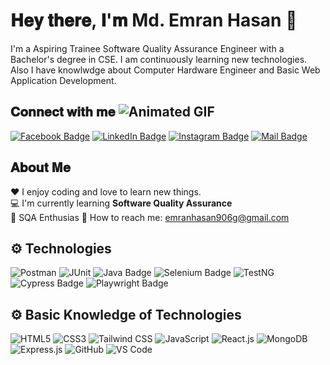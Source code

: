 
# 𝐇𝐞𝐲 𝐭𝐡𝐞𝐫𝐞, 𝐈'𝐦 Md. Emran Hasan 👋

I'm a Aspiring Trainee Software Quality Assurance Engineer with a Bachelor's degree in CSE.  I am continuously learning new technologies. Also I have knowlwdge about Computer Hardware Engineer and Basic Web Application Development.

## 𝐂𝐨𝐧𝐧𝐞𝐜𝐭 𝐰𝐢𝐭𝐡 𝐦𝐞 ![Animated GIF](https://example.com/animated.gif)
[![Facebook Badge](https://img.shields.io/badge/Facebook-1877F2?style=for-the-badge&logo=facebook&logoColor=white)](https://facebook.com/mahamudulhasan.me)
[![LinkedIn Badge](https://img.shields.io/badge/LinkedIn-0077B5?style=for-the-badge&logo=linkedin&logoColor=white)](https://www.linkedin.com/in/emran-hasan/)
[![Instagram Badge](https://img.shields.io/badge/Instagram-E4405F?style=for-the-badge&logo=instagram&logoColor=white)](https://instagram.com/emran_hasan)
[![Mail Badge](https://img.shields.io/badge/Gmail-D14836?style=for-the-badge&logo=gmail&logoColor=white)](mailto:emranhasan906@gmail.com)

## 𝐀𝐛𝐨𝐮𝐭 𝐌𝐞

:hearts: I enjoy coding and love to learn new things. <br>
:computer: I'm currently learning <strong>Software Quality Assurance</strong> <br>
🌿 SQA Enthusias
📧 How to reach me: emranhasan906g@gmail.com <br>

## ⚙️ Technologies
![Postman](https://img.shields.io/badge/-Postman-FF6C37?style=flat-square&logo=postman)
![JUnit](https://img.shields.io/badge/-JUnit-25A162?style=flat-square&logo=junit)
![Java Badge](https://img.shields.io/badge/-Java-007396?style=flat-square&logo=java)
![Selenium Badge](https://img.shields.io/badge/-Selenium-43B02A?style=flat-square&logo=selenium)
![TestNG](https://img.shields.io/badge/-TestNG-FF6C37?style=flat-square&logo=TestNG)
![Cypress Badge](https://img.shields.io/badge/-Cypress-17202C?style=flat-square&logo=cypress)
![Playwright Badge](https://img.shields.io/badge/-Playwright-2EAD33?style=flat-square&logo=microsoft)

## ⚙️ Basic Knowledge of Technologies
![HTML5](https://img.shields.io/badge/-HTML5-E34F26?style=flat-square&logo=html5&logoColor=white)
![CSS3](https://img.shields.io/badge/-CSS3-1572B6?style=flat-square&logo=css3&logoColor=white)
![Tailwind CSS](https://img.shields.io/badge/-Tailwind_CSS-38B2AC?style=flat-square&logo=tailwind-css&logoColor=white)
![JavaScript](https://img.shields.io/badge/-JavaScript-F7DF1E?style=flat-square&logo=javascript&logoColor=black)
![React.js](https://img.shields.io/badge/-React.js-61DAFB?style=flat-square&logo=react&logoColor=black)
![MongoDB](https://img.shields.io/badge/-MongoDB-47A248?style=flat-square&logo=mongodb&logoColor=white)
![Express.js](https://img.shields.io/badge/-Express.js-000000?style=flat-square&logo=express&logoColor=white)
![GitHub](https://img.shields.io/badge/-GitHub-181717?style=flat-square&logo=github)
![VS Code](https://img.shields.io/badge/-VS_Code-007ACC?style=flat-square&logo=visual-studio-code)

